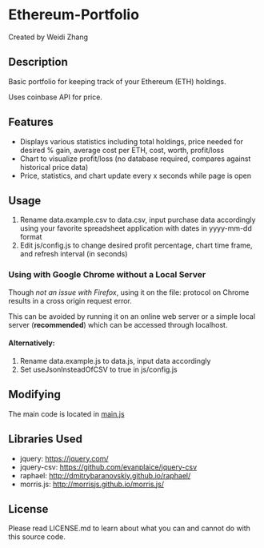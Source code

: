 # Ethereum-Portfolio

Created by Weidi Zhang

## Description

Basic portfolio for keeping track of your Ethereum (ETH) holdings.


Uses coinbase API for price.

## Features

* Displays various statistics including total holdings, price needed for desired % gain, average cost per ETH, cost, worth, profit/loss
* Chart to visualize profit/loss (no database required, compares against historical price data)
* Price, statistics, and chart update every x seconds while page is open

## Usage

1. Rename data.example.csv to data.csv, input purchase data accordingly using your favorite spreadsheet application with dates in yyyy-mm-dd format
2. Edit js/config.js to change desired profit percentage, chart time frame, and refresh interval (in seconds)

### Using with Google Chrome without a Local Server

Though *not an issue with Firefox*, using it on the file: protocol on Chrome results in a cross origin request error.

This can be avoided by running it on an online web server or a simple local server (**recommended**) which can be accessed through localhost.

#### Alternatively:

1. Rename data.example.js to data.js, input data accordingly
2. Set useJsonInsteadOfCSV to true in js/config.js

## Modifying

The main code is located in [main.js](https://github.com/weidizhang/Ethereum-Portfolio/blob/master/js/main.js)

## Libraries Used

* jquery: https://jquery.com/
* jquery-csv: https://github.com/evanplaice/jquery-csv
* raphael: http://dmitrybaranovskiy.github.io/raphael/
* morris.js: http://morrisjs.github.io/morris.js/

## License

Please read LICENSE.md to learn about what you can and cannot do with this source code.